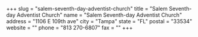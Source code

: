 +++
slug = "salem-seventh-day-adventist-church"
title = "Salem Seventh-day Adventist Church"
name = "Salem Seventh-day Adventist Church"
address = "1106 E 109th ave"
city = "Tampa"
state = "FL"
postal = "33534"
website = ""
phone = "813 270-6807"
fax = ""
+++
